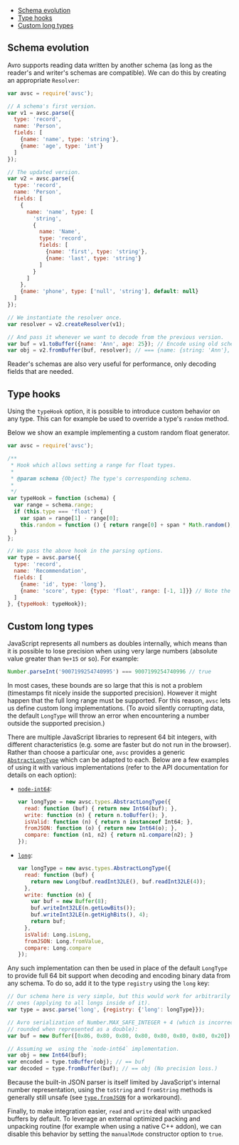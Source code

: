 + [Schema evolution](#schema-evolution)
+ [Type hooks](#type-hooks)
+ [Custom long types](#custom-long-types)


## Schema evolution

Avro supports reading data written by another schema (as long as the reader's
and writer's schemas are compatible). We can do this by creating an appropriate
`Resolver`:

```javascript
var avsc = require('avsc');

// A schema's first version.
var v1 = avsc.parse({
  type: 'record',
  name: 'Person',
  fields: [
    {name: 'name', type: 'string'},
    {name: 'age', type: 'int'}
  ]
});

// The updated version.
var v2 = avsc.parse({
  type: 'record',
  name: 'Person',
  fields: [
    {
      name: 'name', type: [
        'string',
        {
          name: 'Name',
          type: 'record',
          fields: [
            {name: 'first', type: 'string'},
            {name: 'last', type: 'string'}
          ]
        }
      ]
    },
    {name: 'phone', type: ['null', 'string'], default: null}
  ]
});

// We instantiate the resolver once.
var resolver = v2.createResolver(v1);

// And pass it whenever we want to decode from the previous version.
var buf = v1.toBuffer({name: 'Ann', age: 25}); // Encode using old schema.
var obj = v2.fromBuffer(buf, resolver); // === {name: {string: 'Ann'}, phone: null}
```

Reader's schemas are also very useful for performance, only decoding fields
that are needed.


## Type hooks

Using the `typeHook` option, it is possible to introduce custom behavior on any
type. This can for example be used to override a type's `random` method.

Below we show an example implementing a custom random float generator.

```javascript
var avsc = require('avsc');

/**
 * Hook which allows setting a range for float types.
 *
 * @param schema {Object} The type's corresponding schema.
 *
 */
var typeHook = function (schema) {
  var range = schema.range;
  if (this.type === 'float') {
    var span = range[1] - range[0];
    this.random = function () { return range[0] + span * Math.random(); };
  }
};

// We pass the above hook in the parsing options.
var type = avsc.parse({
  type: 'record',
  name: 'Recommendation',
  fields: [
    {name: 'id', type: 'long'},
    {name: 'score', type: {type: 'float', range: [-1, 1]}} // Note the range.
  ]
}, {typeHook: typeHook});
```


## Custom long types

JavaScript represents all numbers as doubles internally, which means than it is
possible to lose precision when using very large numbers (absolute value
greater than `9e+15` or so). For example:

```javascript
Number.parseInt('9007199254740995') === 9007199254740996 // true
```

In most cases, these bounds are so large that this is not a problem (timestamps
fit nicely inside the supported precision). However it might happen that the
full long range must be supported. For this reason, `avsc` lets us define
custom long implementations. (To avoid silently corrupting data, the default
`LongType` will throw an error when encountering a number outside the supported
precision.)

There are multiple JavaScript libraries to represent 64 bit integers, with
different characteristics (e.g. some are faster but do not run in the browser).
Rather than choose a particular one, `avsc` provides a generic
[`AbstractLongType`](Api#abstractlongtypeopts) which can be adapted to each.
Below are a few examples of using it with various implementations (refer to the
API documentation for details on each option):

+ [`node-int64`](https://www.npmjs.com/package/node-int64):

  ```javascript
  var longType = new avsc.types.AbstractLongType({
    read: function (buf) { return new Int64(buf); },
    write: function (n) { return n.toBuffer(); },
    isValid: function (n) { return n instanceof Int64; },
    fromJSON: function (o) { return new Int64(o); },
    compare: function (n1, n2) { return n1.compare(n2); }
  });
  ```

+ [`long`](https://www.npmjs.com/package/long):

  ```javascript
  var longType = new avsc.types.AbstractLongType({
    read: function (buf) {
      return new Long(buf.readInt32LE(), buf.readInt32LE(4));
    },
    write: function (n) {
      var buf = new Buffer(8);
      buf.writeInt32LE(n.getLowBits());
      buf.writeInt32LE(n.getHighBits(), 4);
      return buf;
    },
    isValid: Long.isLong,
    fromJSON: Long.fromValue,
    compare: Long.compare
  });
  ```

Any such implementation can then be used in place of the default `LongType` to
provide full 64 bit support when decoding and encoding binary data from any
schema. To do so, add it to the type `registry` using the `long` key:

```javascript
// Our schema here is very simple, but this would work for arbitrarily complex
// ones (applying to all longs inside of it).
var type = avsc.parse('long', {registry: {'long': longType}});

// Avro serialization of Number.MAX_SAFE_INTEGER + 4 (which is incorrectly
// rounded when represented as a double):
var buf = new Buffer([0x86, 0x80, 0x80, 0x80, 0x80, 0x80, 0x80, 0x20]);

// Assuming we  using the `node-int64` implementation.
var obj = new Int64(buf);
var encoded = type.toBuffer(obj); // == buf
var decoded = type.fromBuffer(buf); // == obj (No precision loss.)
```

Because the built-in JSON parser is itself limited by JavaScript's internal
number representation, using the `toString` and `fromString` methods is
generally still unsafe (see [`type.fromJSON`](Api#typefromjsonobj) for a
workaround).

Finally, to make integration easier, `read` and `write` deal with unpacked
buffers by default. To leverage an external optimized packing and unpacking
routine (for example when using a native C++ addon), we can disable this
behavior by setting the `manualMode` constructor option to `true`.
